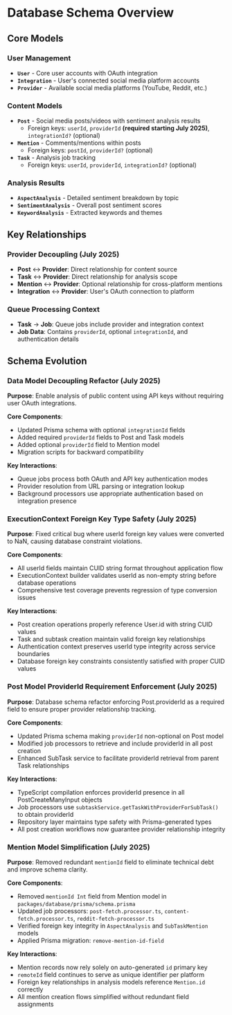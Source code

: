 # Database Schema Overview

## Core Models

### User Management
- **`User`** - Core user accounts with OAuth integration
- **`Integration`** - User's connected social media platform accounts
- **`Provider`** - Available social media platforms (YouTube, Reddit, etc.)

### Content Models
- **`Post`** - Social media posts/videos with sentiment analysis results
  - Foreign keys: `userId`, `providerId` **(required starting July 2025)**, `integrationId?` (optional)
- **`Mention`** - Comments/mentions within posts
  - Foreign keys: `postId`, `providerId?` (optional)
- **`Task`** - Analysis job tracking
  - Foreign keys: `userId`, `providerId`, `integrationId?` (optional)

### Analysis Results
- **`AspectAnalysis`** - Detailed sentiment breakdown by topic
- **`SentimentAnalysis`** - Overall post sentiment scores
- **`KeywordAnalysis`** - Extracted keywords and themes

## Key Relationships

### Provider Decoupling (July 2025)
- **Post** ↔ **Provider**: Direct relationship for content source
- **Task** ↔ **Provider**: Direct relationship for analysis scope  
- **Mention** ↔ **Provider**: Optional relationship for cross-platform mentions
- **Integration** ↔ **Provider**: User's OAuth connection to platform

### Queue Processing Context
- **Task** → **Job**: Queue jobs include provider and integration context
- **Job Data**: Contains `providerId`, optional `integrationId`, and authentication details

## Schema Evolution

### Data Model Decoupling Refactor (July 2025)

**Purpose**: Enable analysis of public content using API keys without requiring user OAuth integrations.

**Core Components**:
- Updated Prisma schema with optional `integrationId` fields
- Added required `providerId` fields to Post and Task models
- Added optional `providerId` field to Mention model
- Migration scripts for backward compatibility

**Key Interactions**:
- Queue jobs process both OAuth and API key authentication modes
- Provider resolution from URL parsing or integration lookup
- Background processors use appropriate authentication based on integration presence

### ExecutionContext Foreign Key Type Safety (July 2025)

**Purpose**: Fixed critical bug where userId foreign key values were converted to NaN, causing database constraint violations.

**Core Components**:
- All userId fields maintain CUID string format throughout application flow
- ExecutionContext builder validates userId as non-empty string before database operations
- Comprehensive test coverage prevents regression of type conversion issues

**Key Interactions**:
- Post creation operations properly reference User.id with string CUID values
- Task and subtask creation maintain valid foreign key relationships
- Authentication context preserves userId type integrity across service boundaries
- Database foreign key constraints consistently satisfied with proper CUID values

### Post Model ProviderId Requirement Enforcement (July 2025)

**Purpose**: Database schema refactor enforcing Post.providerId as a required field to ensure proper provider relationship tracking.

**Core Components**:
- Updated Prisma schema making `providerId` non-optional on Post model
- Modified job processors to retrieve and include providerId in all post creation
- Enhanced SubTask service to facilitate providerId retrieval from parent Task relationships

**Key Interactions**:
- TypeScript compilation enforces providerId presence in all PostCreateManyInput objects
- Job processors use `subtaskService.getTaskWithProviderForSubTask()` to obtain providerId
- Repository layer maintains type safety with Prisma-generated types
- All post creation workflows now guarantee provider relationship integrity

### Mention Model Simplification (July 2025)

**Purpose**: Removed redundant `mentionId` field to eliminate technical debt and improve schema clarity.

**Core Components**:
- Removed `mentionId Int` field from Mention model in `packages/database/prisma/schema.prisma`
- Updated job processors: `post-fetch.processor.ts`, `content-fetch.processor.ts`, `reddit-fetch-processor.ts`
- Verified foreign key integrity in `AspectAnalysis` and `SubTaskMention` models
- Applied Prisma migration: `remove-mention-id-field`

**Key Interactions**:
- Mention records now rely solely on auto-generated `id` primary key
- `remoteId` field continues to serve as unique identifier per platform
- Foreign key relationships in analysis models reference `Mention.id` correctly
- All mention creation flows simplified without redundant field assignments
